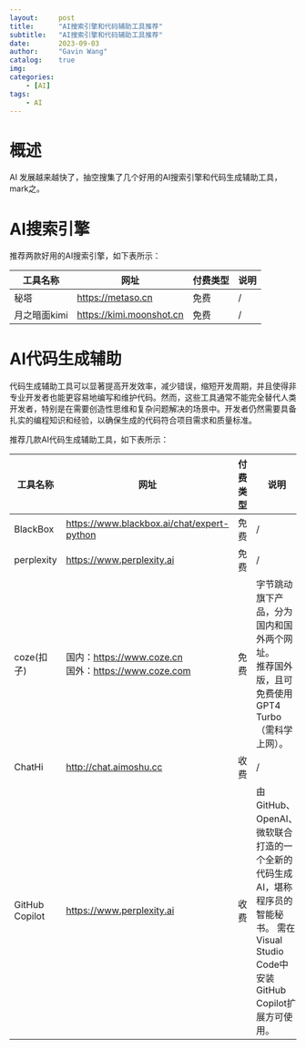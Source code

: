 ```yaml
--- 
layout:     post
title:      "AI搜索引擎和代码辅助工具推荐"
subtitle:   "AI搜索引擎和代码辅助工具推荐"
date:       2023-09-03
author:     "Gavin Wang"
catalog:    true
img:
categories:
    - [AI]
tags:
    - AI
---
```



# 概述

AI 发展越来越快了，抽空搜集了几个好用的AI搜索引擎和代码生成辅助工具，mark之。



# AI搜索引擎

推荐两款好用的AI搜索引擎，如下表所示：

| 工具名称     | 网址                     | 付费类型 | 说明 |
| ------------ | ------------------------ | -------- | ---- |
| 秘塔         | https://metaso.cn        | 免费     | /    |
| 月之暗面kimi | https://kimi.moonshot.cn | 免费     | /    |



# AI代码生成辅助

代码生成辅助工具可以显著提高开发效率，减少错误，缩短开发周期，并且使得非专业开发者也能更容易地编写和维护代码。然而，这些工具通常不能完全替代人类开发者，特别是在需要创造性思维和复杂问题解决的场景中。开发者仍然需要具备扎实的编程知识和经验，以确保生成的代码符合项目需求和质量标准。

推荐几款AI代码生成辅助工具，如下表所示：

| 工具名称       | 网址                                                        | 付费类型 | 说明                                                         |
| -------------- | ----------------------------------------------------------- | :------- | ------------------------------------------------------------ |
| BlackBox       | https://www.blackbox.ai/chat/expert-python                  | 免费     | /                                                            |
| perplexity     | https://www.perplexity.ai                                   | 免费     | /                                                            |
| coze(扣子)     | 国内：https://www.coze.cn  <br />国外：https://www.coze.com | 免费     | 字节跳动旗下产品，分为国内和国外两个网址。<br />推荐国外版，且可免费使用GPT4 Turbo（需科学上网）。 |
| ChatHi         | http://chat.aimoshu.cc                                      | 收费     | /                                                            |
| GitHub Copilot | https://www.perplexity.ai                                   | 收费     | 由GitHub、OpenAI、微软联合打造的一个全新的代码生成AI，堪称程序员的智能秘书。  需在Visual Studio Code中安装GitHub Copilot扩展方可使用。 |
